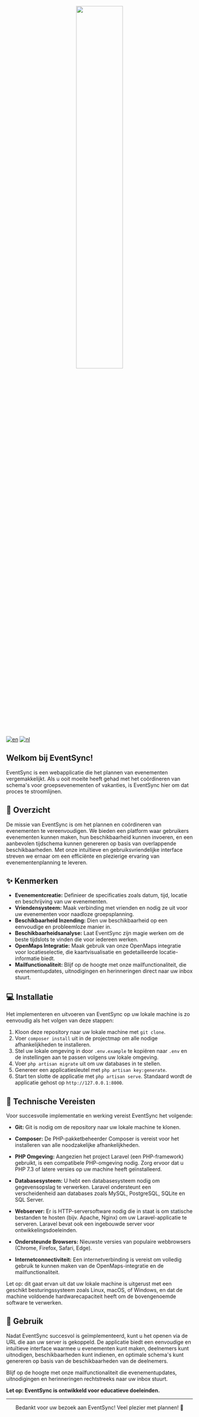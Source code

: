 <p align="center">
  <img src="https://github.com/MrMojoRising777/eindwerkBackEnd/assets/81364395/7b0305e3-367a-4e33-8e69-d3016d600078" width="50%">
</p>

[![en](https://img.shields.io/badge/lang-en-red.svg)](https://github.com/MrMojoRising777/EventSync/blob/main/README.md)
[![nl](https://img.shields.io/badge/lang-nl-green.svg)](https://github.com/MrMojoRising777/EventSync/blob/main/README.nl.md)

## Welkom bij EventSync!

EventSync is een webapplicatie die het plannen van evenementen vergemakkelijkt. Als u ooit moeite heeft gehad met het coördineren van schema's voor groepsevenementen of vakanties, is EventSync hier om dat proces te stroomlijnen.

## 📑 Overzicht

De missie van EventSync is om het plannen en coördineren van evenementen te vereenvoudigen. We bieden een platform waar gebruikers evenementen kunnen maken, hun beschikbaarheid kunnen invoeren, en een aanbevolen tijdschema kunnen genereren op basis van overlappende beschikbaarheden. Met onze intuïtieve en gebruiksvriendelijke interface streven we ernaar om een efficiënte en plezierige ervaring van evenementenplanning te leveren.

## ✨ Kenmerken

- **Evenementcreatie:** Definieer de specificaties zoals datum, tijd, locatie en beschrijving van uw evenementen.
- **Vriendensysteem:** Maak verbinding met vrienden en nodig ze uit voor uw evenementen voor naadloze groepsplanning.
- **Beschikbaarheid Inzending:** Dien uw beschikbaarheid op een eenvoudige en probleemloze manier in.
- **Beschikbaarheidsanalyse:** Laat EventSync zijn magie werken om de beste tijdslots te vinden die voor iedereen werken.
- **OpenMaps Integratie:** Maak gebruik van onze OpenMaps integratie voor locatieselectie, die kaartvisualisatie en gedetailleerde locatie-informatie biedt.
- **Mailfunctionaliteit:** Blijf op de hoogte met onze mailfunctionaliteit, die evenementupdates, uitnodigingen en herinneringen direct naar uw inbox stuurt.

## 💻 Installatie

Het implementeren en uitvoeren van EventSync op uw lokale machine is zo eenvoudig als het volgen van deze stappen:

1. Kloon deze repository naar uw lokale machine met `git clone`.
2. Voer `composer install` uit in de projectmap om alle nodige afhankelijkheden te installeren.
3. Stel uw lokale omgeving in door `.env.example` te kopiëren naar `.env` en de instellingen aan te passen volgens uw lokale omgeving.
4. Voer `php artisan migrate` uit om uw databases in te stellen.
5. Genereer een applicatiesleutel met `php artisan key:generate`.
6. Start ten slotte de applicatie met `php artisan serve`. Standaard wordt de applicatie gehost op `http://127.0.0.1:8000`.

## 🔧 Technische Vereisten

Voor succesvolle implementatie en werking vereist EventSync het volgende:

- **Git:** Git is nodig om de repository naar uw lokale machine te klonen.
  
- **Composer:** De PHP-pakketbeheerder Composer is vereist voor het installeren van alle noodzakelijke afhankelijkheden.

- **PHP Omgeving:** Aangezien het project Laravel (een PHP-framework) gebruikt, is een compatibele PHP-omgeving nodig. Zorg ervoor dat u PHP 7.3 of latere versies op uw machine heeft geïnstalleerd.

- **Databasesysteem:** U hebt een databasesysteem nodig om gegevensopslag te verwerken. Laravel ondersteunt een verscheidenheid aan databases zoals MySQL, PostgreSQL, SQLite en SQL Server.

- **Webserver:** Er is HTTP-serversoftware nodig die in staat is om statische bestanden te hosten (bijv. Apache, Nginx) om uw Laravel-applicatie te serveren. Laravel bevat ook een ingebouwde server voor ontwikkelingsdoeleinden.

- **Ondersteunde Browsers:** Nieuwste versies van populaire webbrowsers (Chrome, Firefox, Safari, Edge).

- **Internetconnectiviteit:** Een internetverbinding is vereist om volledig gebruik te kunnen maken van de OpenMaps-integratie en de mailfunctionaliteit.

Let op: dit gaat ervan uit dat uw lokale machine is uitgerust met een geschikt besturingssysteem zoals Linux, macOS, of Windows, en dat de machine voldoende hardwarecapaciteit heeft om de bovengenoemde software te verwerken.

## 🚀 Gebruik

Nadat EventSync succesvol is geïmplementeerd, kunt u het openen via de URL die aan uw server is gekoppeld. De applicatie biedt een eenvoudige en intuïtieve interface waarmee u evenementen kunt maken, deelnemers kunt uitnodigen, beschikbaarheden kunt indienen, en optimale schema's kunt genereren op basis van de beschikbaarheden van de deelnemers.

Blijf op de hoogte met onze mailfunctionaliteit die evenementupdates, uitnodigingen en herinneringen rechtstreeks naar uw inbox stuurt.

**Let op: EventSync is ontwikkeld voor educatieve doeleinden.**

---

<p align="center">Bedankt voor uw bezoek aan EventSync! Veel plezier met plannen! 🎉</p>